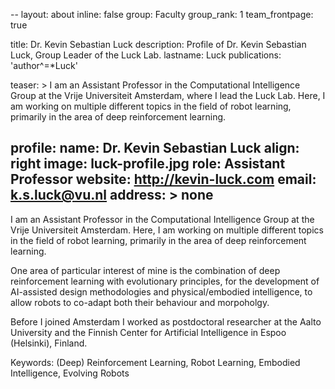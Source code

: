 --
layout: about
inline: false
group: Faculty
group_rank: 1
team_frontpage: true

title: Dr. Kevin Sebastian Luck
description: Profile of Dr. Kevin Sebastian Luck, Group Leader of the Luck Lab.
lastname: Luck
publications: 'author^=*Luck'

teaser: >
    I am an Assistant Professor in the Computational Intelligence Group at the Vrije Universiteit Amsterdam, where I lead the Luck Lab. Here, I am working on multiple different topics in the field of robot learning, primarily in the area of deep reinforcement learning.

profile:
    name: Dr. Kevin Sebastian Luck
    align: right
    image: luck-profile.jpg
    role: Assistant Professor
    website: http://kevin-luck.com
    email: k.s.luck@vu.nl
    address: >
      none
---

I am an Assistant Professor in the Computational Intelligence Group at the Vrije Universiteit Amsterdam. Here, I am working on multiple different topics in the field of robot learning, primarily in the area of deep reinforcement learning.

One area of particular interest of mine is the combination of deep reinforcement learning with evolutionary principles, for the development of AI-assisted design methodologies and physical/embodied intelligence, to allow robots to co-adapt both their behaviour and morpoholgy.

Before I joined Amsterdam I worked as postdoctoral researcher at the Aalto University and the Finnish Center for Artificial Intelligence in Espoo (Helsinki), Finland.

Keywords: (Deep) Reinforcement Learning, Robot Learning, Embodied Intelligence, Evolving Robots
